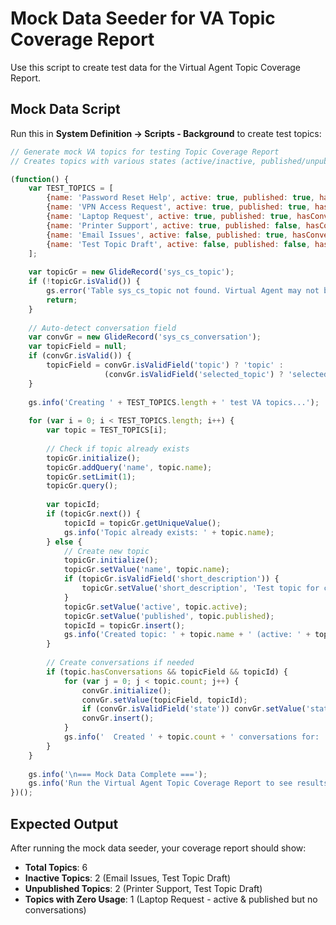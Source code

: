 # Mock Data Seeder for VA Topic Coverage Report

Use this script to create test data for the Virtual Agent Topic Coverage Report.

## Mock Data Script

Run this in **System Definition → Scripts - Background** to create test topics:

```javascript
// Generate mock VA topics for testing Topic Coverage Report
// Creates topics with various states (active/inactive, published/unpublished)

(function() {
    var TEST_TOPICS = [
        {name: 'Password Reset Help', active: true, published: true, hasConversations: true, count: 15},
        {name: 'VPN Access Request', active: true, published: true, hasConversations: true, count: 8},
        {name: 'Laptop Request', active: true, published: true, hasConversations: false, count: 0},
        {name: 'Printer Support', active: true, published: false, hasConversations: false, count: 0},
        {name: 'Email Issues', active: false, published: true, hasConversations: false, count: 0},
        {name: 'Test Topic Draft', active: false, published: false, hasConversations: false, count: 0}
    ];
    
    var topicGr = new GlideRecord('sys_cs_topic');
    if (!topicGr.isValid()) {
        gs.error('Table sys_cs_topic not found. Virtual Agent may not be installed.');
        return;
    }
    
    // Auto-detect conversation field
    var convGr = new GlideRecord('sys_cs_conversation');
    var topicField = null;
    if (convGr.isValid()) {
        topicField = convGr.isValidField('topic') ? 'topic' : 
                     (convGr.isValidField('selected_topic') ? 'selected_topic' : null);
    }
    
    gs.info('Creating ' + TEST_TOPICS.length + ' test VA topics...');
    
    for (var i = 0; i < TEST_TOPICS.length; i++) {
        var topic = TEST_TOPICS[i];
        
        // Check if topic already exists
        topicGr.initialize();
        topicGr.addQuery('name', topic.name);
        topicGr.setLimit(1);
        topicGr.query();
        
        var topicId;
        if (topicGr.next()) {
            topicId = topicGr.getUniqueValue();
            gs.info('Topic already exists: ' + topic.name);
        } else {
            // Create new topic
            topicGr.initialize();
            topicGr.setValue('name', topic.name);
            if (topicGr.isValidField('short_description')) {
                topicGr.setValue('short_description', 'Test topic for coverage report');
            }
            topicGr.setValue('active', topic.active);
            topicGr.setValue('published', topic.published);
            topicId = topicGr.insert();
            gs.info('Created topic: ' + topic.name + ' (active: ' + topic.active + ', published: ' + topic.published + ')');
        }
        
        // Create conversations if needed
        if (topic.hasConversations && topicField && topicId) {
            for (var j = 0; j < topic.count; j++) {
                convGr.initialize();
                convGr.setValue(topicField, topicId);
                if (convGr.isValidField('state')) convGr.setValue('state', 2); // closed
                convGr.insert();
            }
            gs.info('  Created ' + topic.count + ' conversations for: ' + topic.name);
        }
    }
    
    gs.info('\n=== Mock Data Complete ===');
    gs.info('Run the Virtual Agent Topic Coverage Report to see results!');
})();
```

## Expected Output

After running the mock data seeder, your coverage report should show:

- **Total Topics**: 6
- **Inactive Topics**: 2 (Email Issues, Test Topic Draft)
- **Unpublished Topics**: 2 (Printer Support, Test Topic Draft)
- **Topics with Zero Usage**: 1 (Laptop Request - active & published but no conversations)